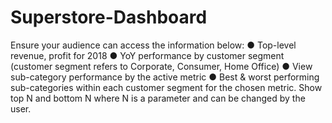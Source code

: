 # Superstore-Dashboard

Ensure your audience can access the information below:
● Top-level revenue, profit for 2018
● YoY performance by customer segment (customer segment refers to Corporate,
Consumer, Home Office)
● View sub-category performance by the active metric
● Best & worst performing sub-categories within each customer segment for the
chosen metric. Show top N and bottom N where N is a parameter and can be
changed by the user.
